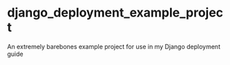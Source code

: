 django_deployment_example_project
=================================

An extremely barebones example project for use in my Django deployment guide

